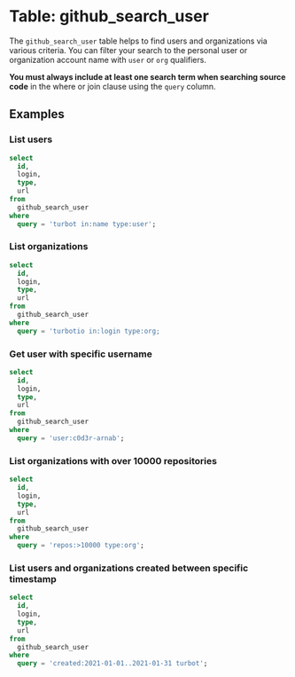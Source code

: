 # Table: github_search_user

The `github_search_user` table helps to find users and organizations via various criteria. You can filter your search to the personal user or organization account name with `user` or `org` qualifiers.

 **You must always include at least one search term when searching source code** in the where or join clause using the `query` column.

## Examples

### List users

```sql
select
  id,
  login,
  type,
  url
from
  github_search_user
where
  query = 'turbot in:name type:user';
```

### List organizations

```sql
select
  id,
  login,
  type,
  url
from
  github_search_user
where
  query = 'turbotio in:login type:org;
```

### Get user with specific username

```sql
select
  id,
  login,
  type,
  url
from
  github_search_user
where
  query = 'user:c0d3r-arnab';
```

### List organizations with over 10000 repositories

```sql
select
  id,
  login,
  type,
  url
from
  github_search_user
where
  query = 'repos:>10000 type:org';
```

### List users and organizations created between specific timestamp

```sql
select
  id,
  login,
  type,
  url
from
  github_search_user
where
  query = 'created:2021-01-01..2021-01-31 turbot';
```
